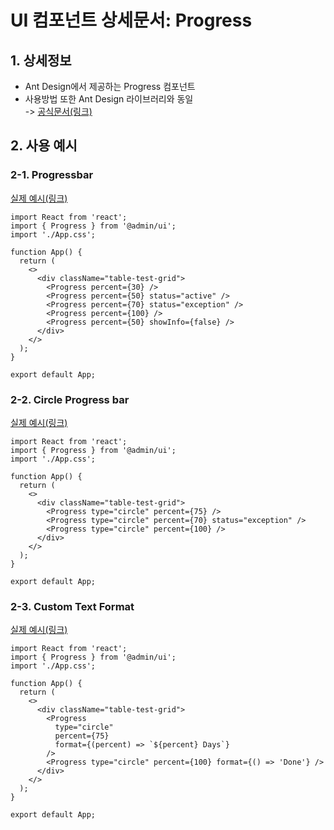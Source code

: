 # UI 컴포넌트 상세문서: Progress

## 1. 상세정보

- Ant Design에서 제공하는 Progress 컴포넌트
- 사용방법 또한 Ant Design 라이브러리와 동일  
  -> [공식문서(링크)](https://ant.design/components/progress)

## 2. 사용 예시

### 2-1. Progressbar

[실제 예시(링크)](https://ant.design/~demos/progress-demo-line)

```tsx
import React from 'react';
import { Progress } from '@admin/ui';
import './App.css';

function App() {
  return (
    <>
      <div className="table-test-grid">
        <Progress percent={30} />
        <Progress percent={50} status="active" />
        <Progress percent={70} status="exception" />
        <Progress percent={100} />
        <Progress percent={50} showInfo={false} />
      </div>
    </>
  );
}

export default App;
```

### 2-2. Circle Progress bar

[실제 예시(링크)](https://ant.design/~demos/progress-demo-circle)

```tsx
import React from 'react';
import { Progress } from '@admin/ui';
import './App.css';

function App() {
  return (
    <>
      <div className="table-test-grid">
        <Progress type="circle" percent={75} />
        <Progress type="circle" percent={70} status="exception" />
        <Progress type="circle" percent={100} />
      </div>
    </>
  );
}

export default App;
```

### 2-3. Custom Text Format

[실제 예시(링크)](https://ant.design/~demos/progress-demo-format)

```tsx
import React from 'react';
import { Progress } from '@admin/ui';
import './App.css';

function App() {
  return (
    <>
      <div className="table-test-grid">
        <Progress
          type="circle"
          percent={75}
          format={(percent) => `${percent} Days`}
        />
        <Progress type="circle" percent={100} format={() => 'Done'} />
      </div>
    </>
  );
}

export default App;
```
